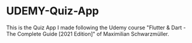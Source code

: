 # UDEMY-Quiz-App

This is the Quiz App I made following the Udemy course "Flutter & Dart - The Complete Guide [2021 Edition]" of Maximilian Schwarzmüller. 
